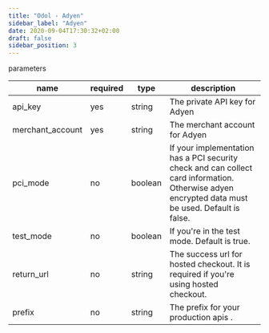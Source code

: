 ```yaml
---
title: "Odol - Adyen"
sidebar_label: "Adyen"
date: 2020-09-04T17:30:32+02:00
draft: false
sidebar_position: 3
---
```

parameters


| name | required | type | description |
| ---     |  ---   |  ---  |  ---  |
| api_key | yes | string | The private API key for Adyen |
| merchant_account | yes | string | The merchant account for Adyen |
| pci_mode | no | boolean | If your implementation has a PCI security check and can collect card information. Otherwise adyen encrypted data must be used. Default is false. |
| test_mode | no | boolean | If you're in the test mode. Default is true. |
| return_url | no | string | The success url for hosted checkout. It is required if you're using hosted checkout. |
| prefix | no | string | The prefix for your production apis . |
